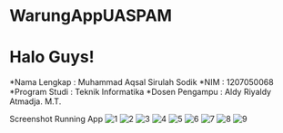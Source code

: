 # WarungAppUASPAM

# Halo Guys!

*Nama Lengkap    : Muhammad Aqsal Sirulah Sodik
*NIM             : 1207050068
*Program Studi   : Teknik Informatika
*Dosen Pengampu  : Aldy Riyaldy Atmadja. M.T.

Screenshot Running App
![1](https://user-images.githubusercontent.com/72060370/209762098-2df33e87-af6f-47e3-a30a-5b44b78e2308.jpg) ![2](https://user-images.githubusercontent.com/72060370/209762123-fb678c4d-282e-4ab2-8087-8acac402d26c.jpg)
![3](https://user-images.githubusercontent.com/72060370/209762147-04d14084-58c5-426a-a3ba-338e9cc2e822.jpg) ![4](https://user-images.githubusercontent.com/72060370/209762162-e56ead06-7408-4869-8d10-661d2a9af6e3.jpg)
![5](https://user-images.githubusercontent.com/72060370/209762172-860768a0-4694-4c1c-9239-2be59cd9652d.jpg) ![6](https://user-images.githubusercontent.com/72060370/209762185-a8b1ead8-e08e-45ab-a1d2-be5fc18db3da.jpg)
![7](https://user-images.githubusercontent.com/72060370/209762195-9947042a-b321-4a49-807a-2a338fdc30d4.jpg) ![8](https://user-images.githubusercontent.com/72060370/209762212-f66e6972-e298-4be1-8db8-e9c7acfcd558.jpg)
![9](https://user-images.githubusercontent.com/72060370/209762215-97234325-62f7-4803-8e70-eee5730a2416.jpg)



